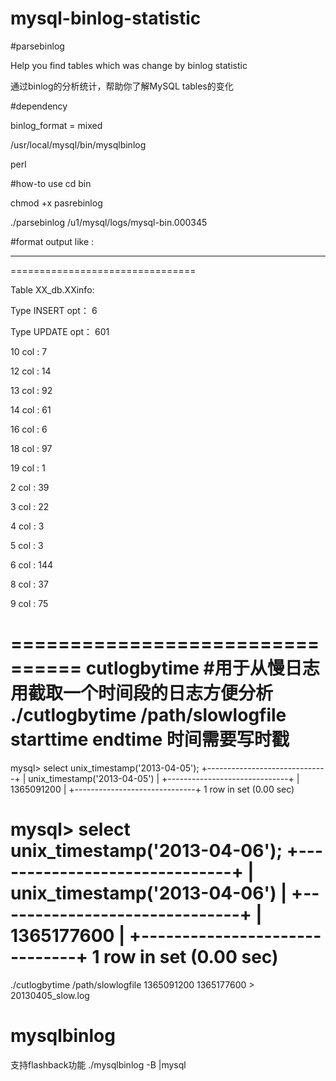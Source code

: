 mysql-binlog-statistic
======================
#parsebinlog

Help you find tables which was change by binlog statistic

通过binlog的分析统计，帮助你了解MySQL tables的变化

#dependency

binlog_format           = mixed

/usr/local/mysql/bin/mysqlbinlog

perl


#how-to use
cd bin

chmod +x pasrebinlog

./parsebinlog /u1/mysql/logs/mysql-bin.000345

#format
output like :

----   -----
================================

Table XX_db.XXinfo:

Type INSERT opt：  6 

Type UPDATE opt：  601 

10 col :  7 

12 col :  14 

13 col :  92 

14 col :  61 

16 col :  6 

18 col :  97 

19 col :  1 

2 col :  39 

3 col :  22 

4 col :  3 

5 col :  3 

6 col :  144 

8 col :  37 

9 col :  75 

================================
cutlogbytime
#用于从慢日志用截取一个时间段的日志方便分析
./cutlogbytime /path/slowlogfile  starttime endtime
时间需要写时戳
=================================
mysql> select unix_timestamp('2013-04-05');
+------------------------------+
| unix_timestamp('2013-04-05') |
+------------------------------+
|                   1365091200 | 
    +------------------------------+
1 row in set (0.00 sec)
    
mysql> select unix_timestamp('2013-04-06');
+------------------------------+
| unix_timestamp('2013-04-06') |
+------------------------------+
|                   1365177600 | 
+------------------------------+
1 row in set (0.00 sec)
================================
./cutlogbytime /path/slowlogfile 1365091200 1365177600 > 20130405_slow.log 

#
mysqlbinlog 
================================
支持flashback功能
./mysqlbinlog -B |mysql
